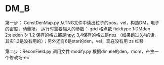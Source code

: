 # DM_B


第一步： ConstDenMap.py
从TNG文件中读出粒子的pos，vel，构造DM，电子的密度，动量场。
  运行时需要输入的参数：
    grid 格点数
    fieldtype 1:DMden 2:eleden 3:
      1.2 保存的格式都是npy; 3,4保存的格式是npz （如果跑过3,4的话，其实1,2是没有用的）；另外还有6是star的den，vel，现在没有用
    zs  红移
    
第二步：ReconField.py 调用文件 modify.py
根据dm ele的den，mom，产生一个修改场rec


